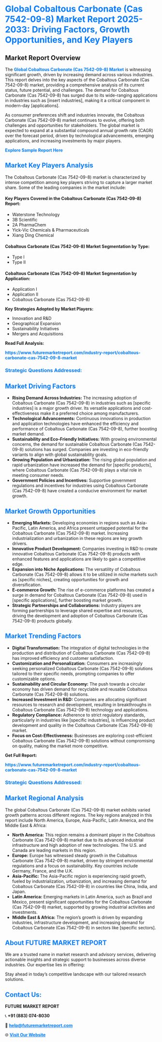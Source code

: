 <h1 style="color: #007BFF;">Global Cobaltous Carbonate (Cas 7542-09-8) Market Report 2025-2033: Driving Factors, Growth Opportunities, and Key Players</h1>

<section id="overview">
<h2>Market Report Overview</h2>
<p>The <a href="https://www.futuremarketreport.com/industry-report/cobaltous-carbonate-cas-7542-09-8-market" style="color: #007BFF; text-decoration: none;"><strong>Global Cobaltous Carbonate (Cas 7542-09-8) Market</strong></a> is witnessing significant growth, driven by increasing demand across various industries. This report delves into the key aspects of the Cobaltous Carbonate (Cas 7542-09-8) market, providing a comprehensive analysis of its current status, future potential, and challenges. The demand for Cobaltous Carbonate (Cas 7542-09-8) has surged due to its wide-ranging applications in industries such as [insert industries], making it a critical component in modern-day [applications].</p>
<p>As consumer preferences shift and industries innovate, the Cobaltous Carbonate (Cas 7542-09-8) market continues to evolve, offering both challenges and opportunities for stakeholders. The global market is expected to expand at a substantial compound annual growth rate (CAGR) over the forecast period, driven by technological advancements, emerging applications, and increasing investments by major players.</p>
</section>

<section id="overview">
<p><a href="https://www.futuremarketreport.com/request-sample/reportId=112256" style="color: #007BFF; text-decoration: none;"><strong>Explore Sample Report Here</strong></a></p>
</section>

<section id="key-players">
<h2 style="color: #007BFF;">Market Key Players Analysis</h2>
<p>The Cobaltous Carbonate (Cas 7542-09-8) market is characterized by intense competition among key players striving to capture a larger market share. Some of the leading companies in the market include:</p>
<h4>Key Players Covered in the Cobaltous Carbonate (Cas 7542-09-8) Report:</h4>
<ul><li>Waterstone Technology</li><li>3B Scientific</li><li>2A PharmaChem</li><li>Yick-Vic Chemicals &amp; Pharmaceuticals</li><li>Xiang Ding Chemical</li></ul>
<h4>Cobaltous Carbonate (Cas 7542-09-8) Market Segmentation by Type:</h4>
<ul><li>Type I</li><li>Type II</li></ul>

<h4>Cobaltous Carbonate (Cas 7542-09-8) Market Segmentation by Application:</h4>
<ul><li>Application I</li><li>Application II</li><li>Cobaltous Carbonate (Cas 7542-09-8)</li></ul>
<p><strong>Key Strategies Adopted by Market Players:</strong></p>
<ul>
<li>Innovation and R&D</li>
<li>Geographical Expansion</li>
<li>Sustainability Initiatives</li>
<li>Mergers and Acquisitions</li>
</ul>
</section>

<section>
<p><strong>Read Full Analysis: </strong></p><a href="https://www.futuremarketreport.com/industry-report/cobaltous-carbonate-cas-7542-09-8-market" style="color: #007BFF; text-decoration: none;"><strong>https://www.futuremarketreport.com/industry-report/cobaltous-carbonate-cas-7542-09-8-market</strong></a>
<h3 style="color: #007BFF;">Strategic Questions Addressed:</h3>
</section>

<section id="driving-factors">
<h2 style="color: #007BFF;">Market Driving Factors</h2>
<ul>
<li><strong>Rising Demand Across Industries:</strong> The increasing adoption of Cobaltous Carbonate (Cas 7542-09-8) in industries such as [specific industries] is a major growth driver. Its versatile applications and cost-effectiveness make it a preferred choice among manufacturers.</li>
<li><strong>Technological Advancements:</strong> Continuous innovations in production and application technologies have enhanced the efficiency and performance of Cobaltous Carbonate (Cas 7542-09-8), further boosting market demand.</li>
<li><strong>Sustainability and Eco-Friendly Initiatives:</strong> With growing environmental concerns, the demand for sustainable Cobaltous Carbonate (Cas 7542-09-8) solutions has surged. Companies are investing in eco-friendly variants to align with global sustainability goals.</li>
<li><strong>Growing Population and Urbanization:</strong> The rising global population and rapid urbanization have increased the demand for [specific products], where Cobaltous Carbonate (Cas 7542-09-8) plays a vital role in meeting consumer needs.</li>
<li><strong>Government Policies and Incentives:</strong> Supportive government regulations and incentives for industries using Cobaltous Carbonate (Cas 7542-09-8) have created a conducive environment for market growth.</li>
</ul>
</section>

<section id="growth-opportunities">
<h2 style="color: #007BFF;">Market Growth Opportunities</h2>
<ul>
<li><strong>Emerging Markets:</strong> Developing economies in regions such as Asia-Pacific, Latin America, and Africa present untapped potential for the Cobaltous Carbonate (Cas 7542-09-8) market. Increasing industrialization and urbanization in these regions are key growth drivers.</li>
<li><strong>Innovative Product Development:</strong> Companies investing in R&D to create innovative Cobaltous Carbonate (Cas 7542-09-8) products with enhanced features and applications are likely to gain a competitive edge.</li>
<li><strong>Expansion into Niche Applications:</strong> The versatility of Cobaltous Carbonate (Cas 7542-09-8) allows it to be utilized in niche markets such as [specific niches], creating opportunities for growth and diversification.</li>
<li><strong>E-commerce Growth:</strong> The rise of e-commerce platforms has created a surge in demand for Cobaltous Carbonate (Cas 7542-09-8) used in [specific applications], further boosting market growth.</li>
<li><strong>Strategic Partnerships and Collaborations:</strong> Industry players are forming partnerships to leverage shared expertise and resources, driving the development and adoption of Cobaltous Carbonate (Cas 7542-09-8) products globally.</li>
</ul>
</section>

<section id="trending-factors">
<h2 style="color: #007BFF;">Market Trending Factors</h2>
<ul>
<li><strong>Digital Transformation:</strong> The integration of digital technologies in the production and distribution of Cobaltous Carbonate (Cas 7542-09-8) has improved efficiency and customer satisfaction.</li>
<li><strong>Customization and Personalization:</strong> Consumers are increasingly seeking personalized Cobaltous Carbonate (Cas 7542-09-8) solutions tailored to their specific needs, prompting companies to offer customizable options.</li>
<li><strong>Sustainability and Circular Economy:</strong> The push towards a circular economy has driven demand for recyclable and reusable Cobaltous Carbonate (Cas 7542-09-8) solutions.</li>
<li><strong>Increased Investment in R&D:</strong> Companies are allocating significant resources to research and development, resulting in breakthroughs in Cobaltous Carbonate (Cas 7542-09-8) technology and applications.</li>
<li><strong>Regulatory Compliance:</strong> Adherence to strict regulatory standards, particularly in industries like [specific industries], is influencing product development and quality in the Cobaltous Carbonate (Cas 7542-09-8) market.</li>
<li><strong>Focus on Cost-Effectiveness:</strong> Businesses are exploring cost-efficient Cobaltous Carbonate (Cas 7542-09-8) solutions without compromising on quality, making the market more competitive.</li>
</ul>
</section>

<section>
<p><strong>Get Full Report: </strong></p><a href="https://www.futuremarketreport.com/industry-report/cobaltous-carbonate-cas-7542-09-8-market" style="color: #007BFF; text-decoration: none;"><strong>https://www.futuremarketreport.com/industry-report/cobaltous-carbonate-cas-7542-09-8-market</strong></a>
<h3 style="color: #007BFF;">Strategic Questions Addressed:</h3>
</section>


<section id="regional-analysis">
<h2 style="color: #007BFF;">Market Regional Analysis</h2>
<p>The global Cobaltous Carbonate (Cas 7542-09-8) market exhibits varied growth patterns across different regions. The key regions analyzed in this report include North America, Europe, Asia-Pacific, Latin America, and the Middle East & Africa:</p>
<ul>
<li><strong>North America:</strong> This region remains a dominant player in the Cobaltous Carbonate (Cas 7542-09-8) market due to its advanced industrial infrastructure and high adoption of new technologies. The U.S. and Canada are leading markets in this region.</li>
<li><strong>Europe:</strong> Europe has witnessed steady growth in the Cobaltous Carbonate (Cas 7542-09-8) market, driven by stringent environmental regulations and a focus on sustainability. Key countries include Germany, France, and the U.K.</li>
<li><strong>Asia-Pacific:</strong> The Asia-Pacific region is experiencing rapid growth, fueled by industrialization, urbanization, and increasing demand for Cobaltous Carbonate (Cas 7542-09-8) in countries like China, India, and Japan.</li>
<li><strong>Latin America:</strong> Emerging markets in Latin America, such as Brazil and Mexico, present significant opportunities for the Cobaltous Carbonate (Cas 7542-09-8) market, supported by growing industrial activities and investments.</li>
<li><strong>Middle East & Africa:</strong> The region’s growth is driven by expanding industries, infrastructure development, and increasing demand for Cobaltous Carbonate (Cas 7542-09-8) in sectors like [specific sectors].</li>
</ul>
</section>

<footer>
<h2 style="color: #007BFF;">About FUTURE MARKET REPORT</h2>
<p>We are a trusted name in market research and advisory services, delivering actionable insights and strategic support to businesses across diverse industries. Our expertise lies in offering:</p>

<p>Stay ahead in today’s competitive landscape with our tailored research solutions.</p>

<h2 style="color: #007BFF;">Contact Us:</h2>
<p><strong>FUTURE MARKET REPORT</strong></p>
<p>📞 <strong>+91 (883) 074-8030</strong></p>
<p>📧 <strong><a href="mailto:help@futuremarketreport.com" style="color: #007BFF;">help@futuremarketreport.com</a></strong></p>
<p>🌐 <strong><a href="https://www.futuremarketreport.com/" style="color: #007BFF;">Visit Our Website</a></strong></p>
</footer>
